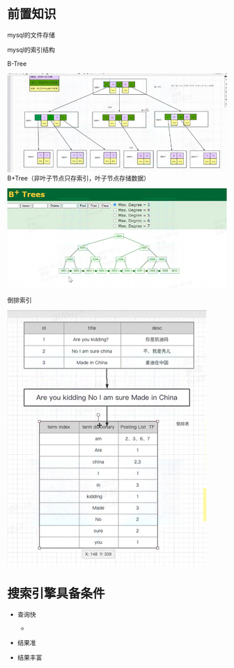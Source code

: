 # 前置知识

mysql的文件存储

mysql的索引结构

B-Tree

![](../image/yuanli/2023-09-15-14-15-24-image.png)
B+Tree（非叶子节点只存索引，叶子节点存储数据）

![](../image/yuanli/2023-09-15-14-16-09-image.png)

倒排索引

![](../image/yuanli/2023-09-15-10-46-34-image.png)

# 搜索引擎具备条件

- 查询快
  
  - 

- 结果准

- 结果丰富
